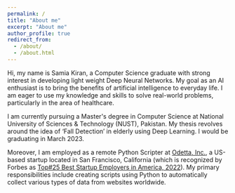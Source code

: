 ```yaml
---
permalink: /
title: "About me"
excerpt: "About me"
author_profile: true
redirect_from: 
  - /about/
  - /about.html
---
```


Hi, my name is Samia Kiran, a Computer Science graduate with strong interest in developing light weight Deep Neural Networks. My goal as an AI enthusiast is to bring the benefits of artificial intelligence to everyday life. I am eager to use my knowledge and skills to solve real-world problems, particularly in the area of healthcare.

I am currently pursuing a Master's degree in Computer Science at National University of Sciences & Technology (NUST), Pakistan. My thesis revolves around the idea of  ‘Fall Detection’ in elderly using Deep Learning. I would be graduating in March 2023. 

Moreover, I am employed as a remote Python Scripter at [Odetta, Inc.](https://odetta.ai/), a US-based startup located in San Francisco, California (which is recognized by Forbes as [Top#25 Best Startup Employers in America, 2022](https://www.forbes.com/companies/odetta/?sh=3663bca36750)). My primary responsibilities include creating scripts using Python to automatically collect various types of data from websites worldwide.
